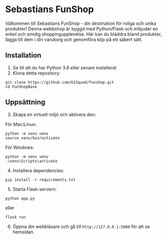 # Sebastians FunShop
Välkommen till Sebastians FunShop - din destination för roliga och unika produkter! Denna webbshop är byggd med Python/Flask och erbjuder en enkel och smidig shoppingupplevelse. Här kan du bläddra bland produkter, lägga till dem i din varukorg och genomföra köp på ett säkert sätt.

## Installation
1. Se till att du har Python 3.8 eller senare installerat
2. Klona detta repository:
```
git clone https://github.com/G1Squad/funshop.git
cd FunShopBase
```
## Uppsättning
3. Skapa en virtuell miljö och aktivera den:

För Mac/Linux:
```
python -m venv venv
source venv/bin/activate
```

För Windows:
```
python -m venv venv
.\venv\Scripts\activate
```
4. Installera dependencies:
```
pip install -r requirements.txt
```
5. Starta Flask-servern:
```
python app.py
```
eller
```
flask run
```
6. Öppna din webbläsare och gå till `http://127.0.0.1:5000` för att se hemsidan.
